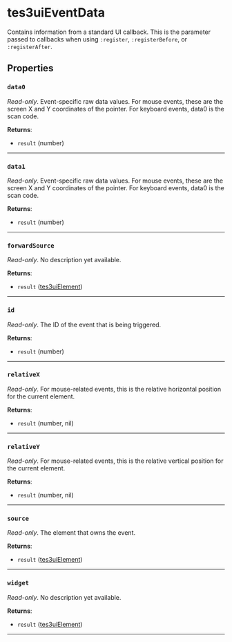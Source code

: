 <!---
	This file is autogenerated. Do not edit this file manually. Your changes will be ignored.
	More information: https://github.com/MWSE/MWSE/tree/master/docs
-->

# tes3uiEventData

Contains information from a standard UI callback. This is the parameter passed to callbacks when using `:register`, `:registerBefore`, or `:registerAfter`.

## Properties

### `data0`

*Read-only*. Event-specific raw data values. For mouse events, these are the screen X and Y coordinates of the pointer. For keyboard events, data0 is the scan code.

**Returns**:

* `result` (number)

***

### `data1`

*Read-only*. Event-specific raw data values. For mouse events, these are the screen X and Y coordinates of the pointer. For keyboard events, data0 is the scan code.

**Returns**:

* `result` (number)

***

### `forwardSource`

*Read-only*. No description yet available.

**Returns**:

* `result` ([tes3uiElement](../../types/tes3uiElement))

***

### `id`

*Read-only*. The ID of the event that is being triggered.

**Returns**:

* `result` (number)

***

### `relativeX`

*Read-only*. For mouse-related events, this is the relative horizontal position for the current element.

**Returns**:

* `result` (number, nil)

***

### `relativeY`

*Read-only*. For mouse-related events, this is the relative vertical position for the current element.

**Returns**:

* `result` (number, nil)

***

### `source`

*Read-only*. The element that owns the event.

**Returns**:

* `result` ([tes3uiElement](../../types/tes3uiElement))

***

### `widget`

*Read-only*. No description yet available.

**Returns**:

* `result` ([tes3uiElement](../../types/tes3uiElement))

***

